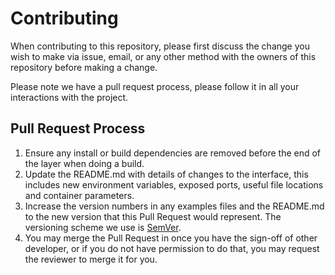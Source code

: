 # Contributing

When contributing to this repository, please first discuss the change you wish to make via issue,
email, or any other method with the owners of this repository before making a change. 

Please note we have a pull request process, please follow it in all your interactions with the project.

## Pull Request Process

1. Ensure any install or build dependencies are removed before the end of the layer when doing a 
   build.
2. Update the README.md with details of changes to the interface, this includes new environment 
   variables, exposed ports, useful file locations and container parameters.
3. Increase the version numbers in any examples files and the README.md to the new version that this
   Pull Request would represent. The versioning scheme we use is [SemVer](http://semver.org/).
4. You may merge the Pull Request in once you have the sign-off of other developer, or if you 
   do not have permission to do that, you may request the reviewer to merge it for you.
